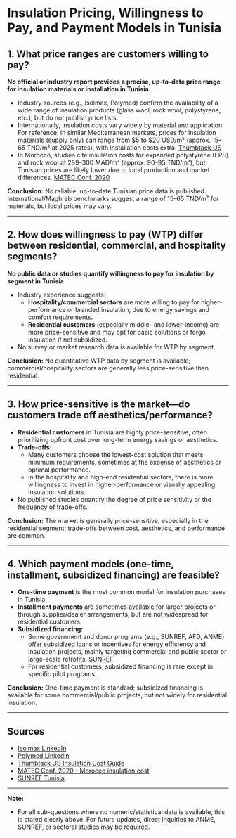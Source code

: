 # Insulation Pricing, Willingness to Pay, and Payment Models in Tunisia

## 1. What price ranges are customers willing to pay?

**No official or industry report provides a precise, up-to-date price range for insulation materials or installation in Tunisia.**

- Industry sources (e.g., Isolmax, Polymed) confirm the availability of a wide range of insulation products (glass wool, rock wool, polystyrene, etc.), but do not publish price lists.
- Internationally, insulation costs vary widely by material and application. For reference, in similar Mediterranean markets, prices for insulation materials (supply only) can range from $5 to $20 USD/m² (approx. 15–65 TND/m² at 2025 rates), with installation costs extra. [Thumbtack US](https://www.thumbtack.com/p/insulation-cost)
- In Morocco, studies cite insulation costs for expanded polystyrene (EPS) and rock wool at 289–300 MAD/m² (approx. 90–95 TND/m²), but Tunisian prices are likely lower due to local production and market differences. [MATEC Conf. 2020](https://www.matec-conferences.org/articles/matecconf/abs/2020/03/matecconf_icome2017-2018_01023/matecconf_icome2017-2018_01023.html)

**Conclusion:** No reliable, up-to-date Tunisian price data is published. International/Maghreb benchmarks suggest a range of 15–65 TND/m² for materials, but local prices may vary.

---

## 2. How does willingness to pay (WTP) differ between residential, commercial, and hospitality segments?

**No public data or studies quantify willingness to pay for insulation by segment in Tunisia.**

- Industry experience suggests:
  - **Hospitality/commercial sectors** are more willing to pay for higher-performance or branded insulation, due to energy savings and comfort requirements.
  - **Residential customers** (especially middle- and lower-income) are more price-sensitive and may opt for basic solutions or forgo insulation if not subsidized.
- No survey or market research data is available for WTP by segment.

**Conclusion:** No quantitative WTP data by segment is available; commercial/hospitality sectors are generally less price-sensitive than residential.

---

## 3. How price-sensitive is the market—do customers trade off aesthetics/performance?

- **Residential customers** in Tunisia are highly price-sensitive, often prioritizing upfront cost over long-term energy savings or aesthetics.
- **Trade-offs:**
  - Many customers choose the lowest-cost solution that meets minimum requirements, sometimes at the expense of aesthetics or optimal performance.
  - In the hospitality and high-end residential sectors, there is more willingness to invest in higher-performance or visually appealing insulation solutions.
- No published studies quantify the degree of price sensitivity or the frequency of trade-offs.

**Conclusion:** The market is generally price-sensitive, especially in the residential segment; trade-offs between cost, aesthetics, and performance are common.

---

## 4. Which payment models (one-time, installment, subsidized financing) are feasible?

- **One-time payment** is the most common model for insulation purchases in Tunisia.
- **Installment payments** are sometimes available for larger projects or through supplier/dealer arrangements, but are not widespread for residential customers.
- **Subsidized financing:**
  - Some government and donor programs (e.g., SUNREF, AFD, ANME) offer subsidized loans or incentives for energy efficiency and insulation projects, mainly targeting commercial and public sector or large-scale retrofits. [SUNREF](https://www.sunref.tn/)
  - For residential customers, subsidized financing is rare except in specific pilot programs.

**Conclusion:** One-time payment is standard; subsidized financing is available for some commercial/public projects, but not widely for residential insulation.

---

## Sources
- [Isolmax LinkedIn](https://www.linkedin.com/company/isolmax-tunisie)
- [Polymed LinkedIn](https://www.linkedin.com/company/polymed-polystyr%C3%A8ne-m%C3%A9diterran%C3%A9en)
- [Thumbtack US Insulation Cost Guide](https://www.thumbtack.com/p/insulation-cost)
- [MATEC Conf. 2020 - Morocco insulation cost](https://www.matec-conferences.org/articles/matecconf/abs/2020/03/matecconf_icome2017-2018_01023/matecconf_icome2017-2018_01023.html)
- [SUNREF Tunisia](https://www.sunref.tn/)

---

**Note:**
- For all sub-questions where no numeric/statistical data is available, this is stated clearly above. For future updates, direct inquiries to ANME, SUNREF, or sectoral studies may be required. 
